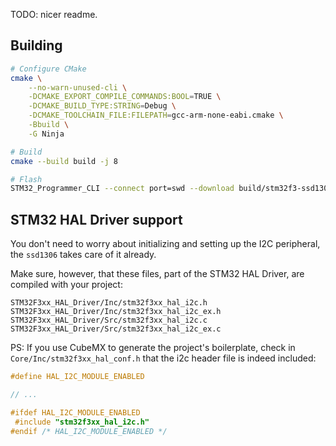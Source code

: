 TODO: nicer readme.

## Building

```sh
# Configure CMake
cmake \
    --no-warn-unused-cli \
    -DCMAKE_EXPORT_COMPILE_COMMANDS:BOOL=TRUE \
    -DCMAKE_BUILD_TYPE:STRING=Debug \
    -DCMAKE_TOOLCHAIN_FILE:FILEPATH=gcc-arm-none-eabi.cmake \
    -Bbuild \
    -G Ninja

# Build
cmake --build build -j 8

# Flash
STM32_Programmer_CLI --connect port=swd --download build/stm32f3-ssd1306-display.elf -hardRst
```

## STM32 HAL Driver support

You don't need to worry about initializing and setting up the I2C peripheral, the `ssd1306` takes care of it already.  

Make sure, however, that these files, part of the STM32 HAL Driver, are compiled with your project:

```
STM32F3xx_HAL_Driver/Inc/stm32f3xx_hal_i2c.h
STM32F3xx_HAL_Driver/Inc/stm32f3xx_hal_i2c_ex.h
STM32F3xx_HAL_Driver/Src/stm32f3xx_hal_i2c.c
STM32F3xx_HAL_Driver/Src/stm32f3xx_hal_i2c_ex.c
```

PS: If you use CubeMX to generate the project's boilerplate, check in `Core/Inc/stm32f3xx_hal_conf.h` that the i2c header file is indeed included:

```c
#define HAL_I2C_MODULE_ENABLED

// ...

#ifdef HAL_I2C_MODULE_ENABLED
 #include "stm32f3xx_hal_i2c.h"
#endif /* HAL_I2C_MODULE_ENABLED */
```
